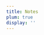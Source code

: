 ```yaml
---
title: Notes
plum: true
display: ''
---
```


<AntfuSubNav />

<AntfuListPosts only-date type="note" />
